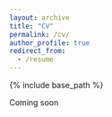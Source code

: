 ```yaml
---
layout: archive
title: "CV"
permalink: /cv/
author_profile: true
redirect_from:
  - /resume
---
```


{% include base_path %}

Coming soon